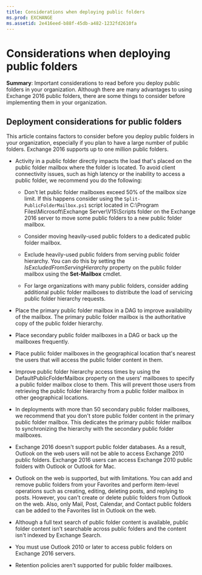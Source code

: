 ```yaml
---
title: Considerations when deploying public folders
ms.prod: EXCHANGE
ms.assetid: 2e416eed-b88f-45db-a482-1232fd2610fa
---
```



# Considerations when deploying public folders
 **Summary**: Important considerations to read before you deploy public folders in your organization.
Although there are many advantages to using Exchange 2016 public folders, there are some things to consider before implementing them in your organization.
  
    
    


## Deployment considerations for public folders

This article contains factors to consider before you deploy public folders in your organization, especially if you plan to have a large number of public folders. Exchange 2016 supports up to one million public folders.
  
    
    

- Activity in a public folder directly impacts the load that's placed on the public folder mailbox where the folder is located. To avoid client connectivity issues, such as high latency or the inability to access a public folder, we recommend you do the following:
    
  - Don't let public folder mailboxes exceed 50% of the mailbox size limit. If this happens consider using the  `Split-PublicFolderMailbox.ps1` script located in C:\\Program Files\\Microsoft\\Exchange Server\\V15\\Scripts folder on the Exchange 2016 server to move some public folders to a new public folder mailbox.
    
  
  - Consider moving heavily-used public folders to a dedicated public folder mailbox.
    
  
  - Exclude heavily-used public folders from serving public folder hierarchy. You can do this by setting the  _IsExcludedFromServingHierarchy_ property on the public folder mailbox using the **Set-Mailbox** cmdlet.
    
  
  - For large organizations with many public folders, consider adding additional public folder mailboxes to distribute the load of servicing public folder hierarchy requests.
    
  
- Place the primary public folder mailbox in a DAG to improve availability of the mailbox. The primary public folder mailbox is the authoritative copy of the public folder hierarchy.
    
  
- Place secondary public folder mailboxes in a DAG or back up the mailboxes frequently.
    
  
- Place public folder mailboxes in the geographical location that's nearest the users that will access the public folder content in them.
    
  
- Improve public folder hierarchy access times by using the DefaultPublicFolderMailbox property on the users' mailboxes to specify a public folder mailbox close to them. This will prevent those users from retrieving the public folder hierarchy from a public folder mailbox in other geographical locations.
    
  
- In deployments with more than 50 secondary public folder mailboxes, we recommend that you don't store public folder content in the primary public folder mailbox. This dedicates the primary public folder mailbox to synchronizing the hierarchy with the secondary public folder mailboxes.
    
  
- Exchange 2016 doesn't support public folder databases. As a result, Outlook on the web users will not be able to access Exchange 2010 public folders. Exchange 2016 users can access Exchange 2010 public folders with Outlook or Outlook for Mac.
    
  
- Outlook on the web is supported, but with limitations. You can add and remove public folders from your Favorites and perform item-level operations such as creating, editing, deleting posts, and replying to posts. However, you can't create or delete public folders from Outlook on the web. Also, only Mail, Post, Calendar, and Contact public folders can be added to the Favorites list in Outlook on the web.
    
  
- Although a full text search of public folder content is available, public folder content isn't searchable across public folders and the content isn't indexed by Exchange Search.
    
  
- You must use Outlook 2010 or later to access public folders on Exchange 2016 servers.
    
  
- Retention policies aren't supported for public folder mailboxes.
    
  


